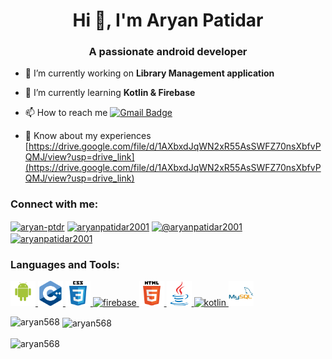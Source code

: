 <h1 align="center">Hi 👋, I'm Aryan Patidar</h1>
<h3 align="center">A passionate android developer</h3>



- 🔭 I’m currently working on **Library Management application**

- 🌱 I’m currently learning **Kotlin & Firebase**

- 📫 How to reach me [![Gmail Badge](https://img.shields.io/badge/-aryanpatidar2001@gmail.com-c14438?style=flat-square&logo=Gmail&logoColor=white&link=mailto:aryanpatidar2001@gmail.com)](mailto:aryanpatidar2001@gmail.com)

- 📄 Know about my experiences [https://drive.google.com/file/d/1AXbxdJqWN2xR55AsSWFZ70nsXbfvPQMJ/view?usp=drive_link](https://drive.google.com/file/d/1AXbxdJqWN2xR55AsSWFZ70nsXbfvPQMJ/view?usp=drive_link)

<h3 align="left">Connect with me:</h3>
<p align="left">
<a href="https://linkedin.com/in/aryan-ptdr" target="blank"><img align="center" src="https://raw.githubusercontent.com/rahuldkjain/github-profile-readme-generator/master/src/images/icons/Social/linked-in-alt.svg" alt="aryan-ptdr" height="30" width="40" /></a>
<a href="https://instagram.com/aryanpatidar2001" target="blank"><img align="center" src="https://raw.githubusercontent.com/rahuldkjain/github-profile-readme-generator/master/src/images/icons/Social/instagram.svg" alt="aryanpatidar2001" height="30" width="40" /></a>
<a href="https://www.hackerrank.com/@aryanpatidar2001" target="blank"><img align="center" src="https://raw.githubusercontent.com/rahuldkjain/github-profile-readme-generator/master/src/images/icons/Social/hackerrank.svg" alt="@aryanpatidar2001" height="30" width="40" /></a>
<a href="https://www.leetcode.com/aryanpatidar2001" target="blank"><img align="center" src="https://raw.githubusercontent.com/rahuldkjain/github-profile-readme-generator/master/src/images/icons/Social/leet-code.svg" alt="aryanpatidar2001" height="30" width="40" /></a>
</p>

<h3 align="left">Languages and Tools:</h3>
<p align="left"> <a href="https://developer.android.com" target="_blank" rel="noreferrer"> <img src="https://raw.githubusercontent.com/devicons/devicon/master/icons/android/android-original-wordmark.svg" alt="android" width="40" height="40"/> </a> <a href="https://www.w3schools.com/cpp/" target="_blank" rel="noreferrer"> <img src="https://raw.githubusercontent.com/devicons/devicon/master/icons/cplusplus/cplusplus-original.svg" alt="cplusplus" width="40" height="40"/> </a> <a href="https://www.w3schools.com/css/" target="_blank" rel="noreferrer"> <img src="https://raw.githubusercontent.com/devicons/devicon/master/icons/css3/css3-original-wordmark.svg" alt="css3" width="40" height="40"/> </a> <a href="https://firebase.google.com/" target="_blank" rel="noreferrer"> <img src="https://www.vectorlogo.zone/logos/firebase/firebase-icon.svg" alt="firebase" width="40" height="40"/> </a> <a href="https://www.w3.org/html/" target="_blank" rel="noreferrer"> <img src="https://raw.githubusercontent.com/devicons/devicon/master/icons/html5/html5-original-wordmark.svg" alt="html5" width="40" height="40"/> </a> <a href="https://www.java.com" target="_blank" rel="noreferrer"> <img src="https://raw.githubusercontent.com/devicons/devicon/master/icons/java/java-original.svg" alt="java" width="40" height="40"/> </a> <a href="https://kotlinlang.org" target="_blank" rel="noreferrer"> <img src="https://www.vectorlogo.zone/logos/kotlinlang/kotlinlang-icon.svg" alt="kotlin" width="40" height="40"/> </a> <a href="https://www.mysql.com/" target="_blank" rel="noreferrer"> <img src="https://raw.githubusercontent.com/devicons/devicon/master/icons/mysql/mysql-original-wordmark.svg" alt="mysql" width="40" height="40"/> </a> </p>

<p><img align="left" src="https://github-readme-stats.vercel.app/api/top-langs?username=aryan568&show_icons=true&locale=en&layout=compact" alt="aryan568" /></p>

<p>&nbsp;<img align="center" src="https://github-readme-stats.vercel.app/api?username=aryan568&show_icons=true&locale=en" alt="aryan568" /></p>

<p><img align="center" src="https://github-readme-streak-stats.herokuapp.com/?user=aryan568&" alt="aryan568" /></p>

